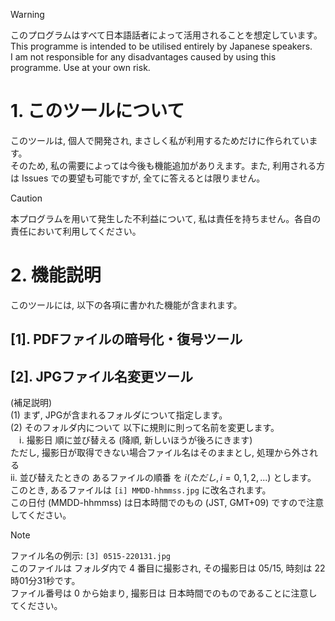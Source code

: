 > [!WARNING]
> このプログラムはすべて日本語話者によって活用されることを想定しています。<br>
> This programme is intended to be utilised entirely by Japanese speakers.<br>
> I am not responsible for any disadvantages caused by using this programme. Use at your own risk.

# 1. このツールについて
 このツールは, 個人で開発され, まさしく私が利用するためだけに作られています。<br>
そのため, 私の需要によっては今後も機能追加がありえます。また, 利用される方は Issues での要望も可能ですが, 全てに答えるとは限りません。<br>
> [!Caution]
> 本プログラムを用いて発生した不利益について, 私は責任を持ちません。各自の責任において利用してください。
 # 2. 機能説明
  このツールには, 以下の各項に書かれた機能が含まれます。<br>
 ## [1]. PDFファイルの暗号化・復号ツール
 ## [2]. JPGファイル名変更ツール
 (補足説明)<br>
(1) まず, JPGが含まれるフォルダについて指定します。<br>
(2) そのフォルダ内について 以下に規則に則って名前を変更します。<br>
　ⅰ. 撮影日 順に並び替える (降順, 新しいほうが後ろにきます)<br>
 ただし, 撮影日が取得できない場合ファイル名はそのままとし, 処理から外される <br>
  ⅱ. 並び替えたときの あるファイルの順番 を $i (ただし, i=0,1,2,...)$ とします。<br>
   このとき, あるファイルは ```[i] MMDD-hhmmss.jpg``` に改名されます。<br>
  この日付 (MMDD-hhmmss) は日本時間でのもの (JST, GMT+09) ですので注意してください。<br>
> [!note]
> ファイル名の例示: ```[3] 0515-220131.jpg```<br>
> このファイルは フォルダ内で $4$ 番目に撮影され, その撮影日は 05/15, 時刻は 22時01分31秒です。<br>
> ファイル番号は $0$ から始まり, 撮影日は 日本時間でのものであることに注意してください。
